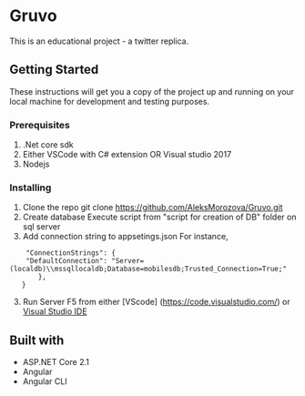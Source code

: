 # Gruvo
This is an educational project - a twitter replica. 

## Getting Started
These instructions will get you a copy of the project up and running on your local machine for development and testing purposes. 

### Prerequisites
1. .Net core sdk
2. Either VSCode with C# extension OR Visual studio 2017
3. Nodejs

### Installing
1. Clone the repo
    git clone https://github.com/AleksMorozova/Gruvo.git
2. Create database 
    Execute script from "script for creation of DB" folder on sql server
3. Add connection string to appsetings.json
    For instance, 
```{ 
    "ConnectionStrings": {
    "DefaultConnection": "Server=(localdb)\\mssqllocaldb;Database=mobilesdb;Trusted_Connection=True;"
       }, 
   }
```
3. Run Server
    F5 from either [VScode] (https://code.visualstudio.com/) or [Visual Studio IDE](https://www.visualstudio.com/)
    
## Built with
* ASP.NET Core 2.1
* Angular
* Angular CLI

    


